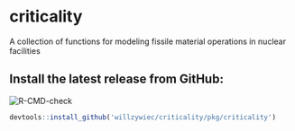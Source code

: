 # criticality

A collection of functions for modeling fissile material operations in nuclear facilities  
  
## Install the latest release from GitHub:  
![R-CMD-check](https://github.com/willzywiec/criticality/workflows/R-CMD-check/badge.svg)
```r
devtools::install_github('willzywiec/criticality/pkg/criticality')
```
